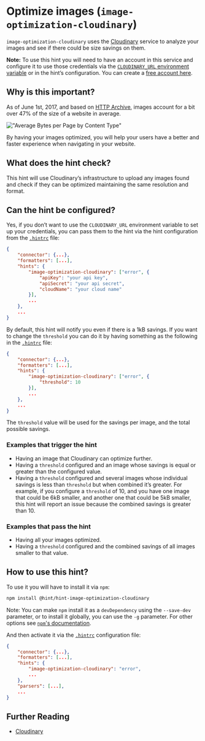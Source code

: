 # Optimize images (`image-optimization-cloudinary`)

`image-optimization-cloudinary` uses the [Cloudinary][cloudinary]
service to analyze your images and see if there could be size savings
on them.

**Note:** To use this hint you will need to have an account in this
service and configure it to use those credentials via the
[`CLOUDINARY_URL` environment variable][environment-variable] or in
the hint’s configuration. You can create a [free account here][signup].

## Why is this important?

As of June 1st, 2017, and based on [HTTP Archive][httparchive-report],
images account for a bit over 47% of the size of a website in average.

!["Average Bytes per Page by Content Type"][bytes-per-content-type]

By having your images optimized, you will help your users have a better
and faster experience when navigating in your website.

## What does the hint check?

This hint will use Cloudinary’s infrastructure to upload any images
found and check if they can be optimized maintaining the same resolution
and format.

## Can the hint be configured?

Yes, if you don’t want to use the `CLOUDINARY_URL` environment variable
to set up your credentials, you can pass them to the hint via the hint
configuration from the [`.hintrc`][hintrc] file:

```json
{
    "connector": {...},
    "formatters": [...],
    "hints": {
        "image-optimization-cloudinary": ["error", {
            "apiKey": "your api key",
            "apiSecret": "your api secret",
            "cloudName": "your cloud name"
        }],
        ...
    },
    ...
}
```

By default, this hint will notify you even if there is a 1kB savings.
If you want to change the `threshold` you can do it by having something
as the following in the [`.hintrc`][hintrc] file:

```json
{
    "connector": {...},
    "formatters": [...],
    "hints": {
        "image-optimization-cloudinary": ["error", {
            "threshold": 10
        }],
        ...
    },
    ...
}
```

The `threshold` value will be used for the savings per image, and the
total possible savings.

### Examples that **trigger** the hint

* Having an image that Cloudinary can optimize further.
* Having a `threshold` configured and an image whose savings is equal
  or greater than the configured value.
* Having a `threshold` configured and several images whose individual
  savings is less than `threshold` but when combined it’s greater.
  For example, if you configure a `threshold` of 10, and you have one
  image that could be 6kB smaller, and another one that could be 5kB
  smaller, this hint will report an issue because the combined savings
  is greater than 10.

### Examples that **pass** the hint

* Having all your images optimized.
* Having a `threshold` configured and the combined savings of all
  images smaller to that value.

## How to use this hint?

To use it you will have to install it via `npm`:

```bash
npm install @hint/hint-image-optimization-cloudinary
```

Note: You can make `npm` install it as a `devDependency` using the
`--save-dev` parameter, or to install it globally, you can use the
`-g` parameter. For other options see [`npm`'s
documentation](https://docs.npmjs.com/cli/install).

And then activate it via the [`.hintrc`][hintrc] configuration file:

```json
{
    "connector": {...},
    "formatters": [...],
    "hints": {
        "image-optimization-cloudinary": "error",
        ...
    },
    "parsers": [...],
    ...
}
```

## Further Reading

* [Cloudinary][cloudinary]

<!-- Link labels: -->

[bytes-per-content-type]: https://chart.googleapis.com/chart?chs=400x225&cht=p&chco=007099&chd=t:1810,52,89,454,109,789,16&chds=0,1810&chdlp=b&chdl=total%203376%20kB&chl=Images+-+1810+kB%7CHTML+-+52+kB%7CStylesheets+-+89+kB%7CScripts+-+454+kB%7CFonts+-+109+kB%7CVideo+-+789+kB%7COther+-+16+kB&chma=|5&chtt=Average+Bytes+per+Page+by+Content+Type
[cloudinary]: https://cloudinary.com
[environment-variable]: https://www.npmjs.com/package/cloudinary#configuration
[httparchive-report]: https://httparchive.org/reports/page-weight?start=2019_06_01&view=list
[signup]: https://cloudinary.com/users/register/free
[hintrc]: https://webhint.io/docs/user-guide/configuring-webhint/summary/
